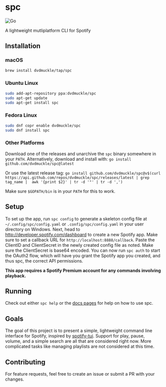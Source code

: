 # spc

![Go](https://github.com/dvdmuckle/spc/workflows/Go/badge.svg?branch=master)

A lightweight mutliplatform CLI for Spotify

## Installation

### macOS

```bash
brew install dvdmuckle/tap/spc
```

### Ubuntu Linux

```bash
sudo add-apt-repository ppa:dvdmuckle/spc
sudo apt-get update
sudo apt-get install spc
```

### Fedora Linux

```bash
sudo dnf copr enable dvdmuckle/spc
sudo dnf install spc
```

### Other Platforms

Download one of the releases and unarchive the `spc` binary somewhere in your `PATH`. Alternatively, download and install with:
``
go install github.com/dvdmuckle/spc@latest
``

Or use the latest release tag:
``
go install github.com/dvdmuckle/spc@v$(curl https://api.github.com/repos/dvdmuckle/spc/releases/latest | grep tag_name |  awk '{print $2}' | tr -d '"' | tr -d ',')
``

Make sure `$GOPATH/bin` is in your `PATH` for this to work.

## Setup

To set up the app, run `spc config` to generate a skeleton config file at `~/.config/spc/config.yaml` or `.config/spc/config.yaml` in your user directory on Windows. Next, head to <http://developer.spotify.com/dashboard> to create a new Spotify app. Make sure to set a callback URL for `http://localhost:8888/callback`. Paste the ClientID and ClientSecret in the newly created config file as noted. Make sure the ClientSecret is base64 encoded. You can now run `spc auth` to start the OAuth2 flow, which will have you grant the Spotify app you created, and thus spc, the correct API permissions.

**This app requires a Spotify Premium account for any commands involving playback.**

## Running

Check out either `spc help` or the [docs pages](docs/spc.md) for help on how to use spc.

## Goals

The goal of this project is to present a simple, lightweight command line interface for Spotify, inspired by [spotify-tui](https://github.com/Rigellute/spotify-tui). Support for play, pause, volume, and a simple search are all that are considered right now. More complicated tasks like managing playlists are not considered at this time.

## Contributing

For feature requests, feel free to create an issue or submit a PR with your changes.

